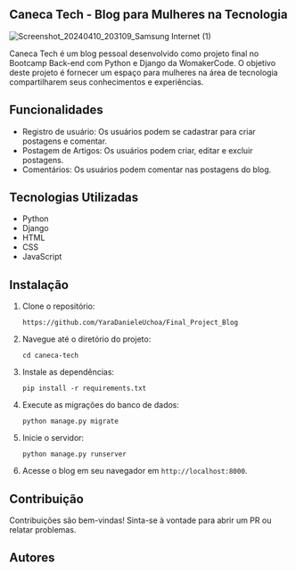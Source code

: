 ## Caneca Tech - Blog para Mulheres na Tecnologia

![Screenshot_20240410_203109_Samsung Internet (1)](https://github.com/YaraDanieleUchoa/Final_Project_Blog/assets/162499262/1e859737-36eb-452d-bbf2-6726ab4506ef)


Caneca Tech é um blog pessoal desenvolvido como projeto final no Bootcamp Back-end com Python e Django da WomakerCode. O objetivo deste projeto é fornecer um espaço para mulheres na área de tecnologia compartilharem seus conhecimentos e experiências.

## Funcionalidades

- Registro de usuário: Os usuários podem se cadastrar para criar postagens e comentar.
- Postagem de Artigos: Os usuários podem criar, editar e excluir postagens.
- Comentários: Os usuários podem comentar nas postagens do blog.

## Tecnologias Utilizadas

- Python
- Django
- HTML
- CSS
- JavaScript

## Instalação

1. Clone o repositório:

   ```
   https://github.com/YaraDanieleUchoa/Final_Project_Blog
   ```

2. Navegue até o diretório do projeto:

   ```
   cd caneca-tech
   ```

3. Instale as dependências:

   ```
   pip install -r requirements.txt
   ```

4. Execute as migrações do banco de dados:

   ```
   python manage.py migrate
   ```

5. Inicie o servidor:

   ```
   python manage.py runserver
   ```

6. Acesse o blog em seu navegador em `http://localhost:8000`.

## Contribuição

Contribuições são bem-vindas! Sinta-se à vontade para abrir um PR ou relatar problemas.

## Autores



